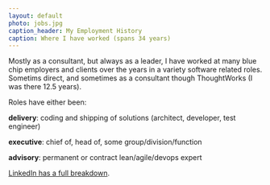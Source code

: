 ```yaml
---
layout: default
photo: jobs.jpg
caption_header: My Employment History
caption: Where I have worked (spans 34 years)
---
```


Mostly as a consultant, but always as a leader, I have worked
at many blue chip employers and clients over the years in a variety
software related roles. Sometims direct, and sometimes as a consultant though ThoughtWorks (I was there 12.5 years).

Roles have either been:

**delivery**: coding and shipping of solutions (architect, developer, test engineer)

**executive**: chief of, head of, some group/division/function

**advisory**: permanent or contract lean/agile/devops expert

<a target="_blank" href="https://www.linkedin.com/in/paulhammant/">LinkedIn has a full breakdown</a>.